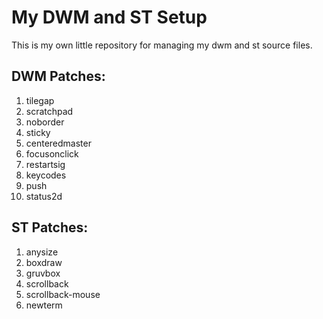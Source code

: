 # My DWM and ST Setup

This is my own little repository for managing my dwm and st source files.

## DWM Patches:

1. tilegap
1. scratchpad
1. noborder
1. sticky
1. centeredmaster
1. focusonclick
1. restartsig
1. keycodes
1. push
1. status2d

## ST Patches:

1. anysize
1. boxdraw
1. gruvbox
1. scrollback
1. scrollback-mouse
1. newterm
